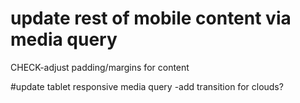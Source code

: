 # update rest of mobile content via media query
  CHECK-adjust padding/margins for content

#update tablet responsive media query
  -add transition for clouds?
